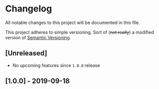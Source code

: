 # Changelog
All notable changes to this project will be documented in this file.

This project adheres to simple versioning. Sort of (~~not really~~) a modified version of [Semantic Versioning](https://semver.org/spec/v2.0.0.html).

## [Unreleased]
- No upcoming features since `1.0.0` release

## [1.0.0] - 2019-09-18